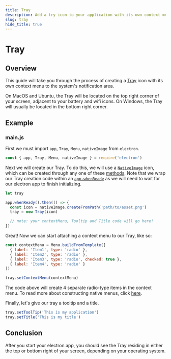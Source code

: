 ```yaml
---
title: Tray
description: Add a try icon to your application with its own context menu.
slug: tray
hide_title: true
---
```


# Tray

## Overview

<!-- ✍ Update this section if you want to provide more details -->

This guide will take you through the process of creating a
[Tray](https://www.electronjs.org/docs/api/tray) icon with
its own context menu to the system's notification area.

On MacOS and Ubuntu, the Tray will be located on the top
right corner of your screen, adjacent to your battery and wifi icons.
On Windows, the Tray will usually be located in the bottom right corner.

## Example

### main.js

First we must import `app`, `Tray`, `Menu`, `nativeImage` from `electron`.

```js
const { app, Tray, Menu, nativeImage } = require('electron')
```

Next we will create our Tray. To do this, we will use a
[`NativeImage`](https://www.electronjs.org/docs/api/native-image) icon,
which can be created through any one of these
[methods](https://www.electronjs.org/docs/api/native-image#methods).
Note that we wrap our Tray creation code within an
[`app.whenReady`](https://www.electronjs.org/docs/api/app#appwhenready)
as we will need to wait for our electron app to finish initializing.

```js title='main.js'
let tray

app.whenReady().then(() => {
  const icon = nativeImage.createFromPath('path/to/asset.png')
  tray = new Tray(icon)

  // note: your contextMenu, Tooltip and Title code will go here!
})
```

Great! Now we can start attaching a context menu to our Tray, like so:

```js
const contextMenu = Menu.buildFromTemplate([
  { label: 'Item1', type: 'radio' },
  { label: 'Item2', type: 'radio' },
  { label: 'Item3', type: 'radio', checked: true },
  { label: 'Item4', type: 'radio' }
])

tray.setContextMenu(contextMenu)
```

The code above will create 4 separate radio-type items in the context menu.
To read more about constructing native menus, click
[here](https://www.electronjs.org/docs/api/menu#menubuildfromtemplatetemplate).

Finally, let's give our tray a tooltip and a title.

```js
tray.setToolTip('This is my application')
tray.setTitle('This is my title')
```

## Conclusion

After you start your electron app, you should see the Tray residing
in either the top or bottom right of your screen, depending on your
operating system.

```fiddle docs/latest/fiddles/native-ui/tray
```
